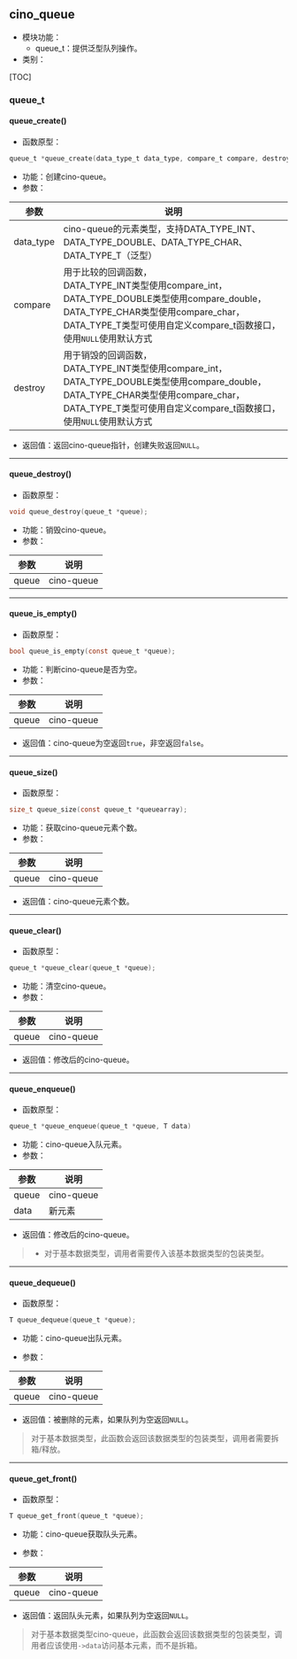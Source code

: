 ## cino_queue

- 模块功能：
    - queue_t：提供泛型队列操作。
- 类别：

[TOC]

<div style="page-break-after: always;"></div>

### queue_t

#### queue_create()

- 函数原型：

```c
queue_t *queue_create(data_type_t data_type, compare_t compare, destroy_t destroy);
```

- 功能：创建cino-queue。
- 参数：

| 参数      | 说明                                                         |
| --------- | ------------------------------------------------------------ |
| data_type | cino-queue的元素类型，支持DATA_TYPE_INT、DATA_TYPE_DOUBLE、DATA_TYPE_CHAR、DATA_TYPE_T（泛型） |
| compare   | 用于比较的回调函数，<br />DATA_TYPE_INT类型使用compare_int，<br />DATA_TYPE_DOUBLE类型使用compare_double，<br />DATA_TYPE_CHAR类型使用compare_char，<br />DATA_TYPE_T类型可使用自定义compare_t函数接口，使用`NULL`使用默认方式 |
| destroy   | 用于销毁的回调函数，<br />DATA_TYPE_INT类型使用compare_int，<br />DATA_TYPE_DOUBLE类型使用compare_double，<br />DATA_TYPE_CHAR类型使用compare_char，<br />DATA_TYPE_T类型可使用自定义compare_t函数接口，使用`NULL`使用默认方式 |

- 返回值：返回cino-queue指针，创建失败返回`NULL`。

---

#### queue_destroy()

- 函数原型：

```c
void queue_destroy(queue_t *queue);
```

- 功能：销毁cino-queue。
- 参数：

| 参数  | 说明       |
| ----- | ---------- |
| queue | cino-queue |

---

#### queue_is_empty()

- 函数原型：

```c
bool queue_is_empty(const queue_t *queue);
```

- 功能：判断cino-queue是否为空。
- 参数：

| 参数  | 说明       |
| ----- | ---------- |
| queue | cino-queue |

- 返回值：cino-queue为空返回`true`，非空返回`false`。

---

#### queue_size()

- 函数原型：

```c
size_t queue_size(const queue_t *queuearray);
```

- 功能：获取cino-queue元素个数。
- 参数：

| 参数  | 说明       |
| ----- | ---------- |
| queue | cino-queue |

- 返回值：cino-queue元素个数。

---

#### queue_clear()

- 函数原型：

```c
queue_t *queue_clear(queue_t *queue);
```

- 功能：清空cino-queue。
- 参数：

| 参数  | 说明       |
| ----- | ---------- |
| queue | cino-queue |

- 返回值：修改后的cino-queue。

---

#### queue_enqueue()

- 函数原型：

```c
queue_t *queue_enqueue(queue_t *queue, T data)
```

- 功能：cino-queue入队元素。
- 参数：

| 参数   | 说明        |
| ----- | -------------- |
| queue | cino-queue |
| data  | 新元素         |

- 返回值：修改后的cino-queue。

> - 对于基本数据类型，调用者需要传入该基本数据类型的包装类型。

---

#### queue_dequeue()

- 函数原型：

```c
T queue_dequeue(queue_t *queue);
```

- 功能：cino-queue出队元素。

- 参数：

| 参数  | 说明       |
| ----- | ---------- |
| queue | cino-queue |

- 返回值：被删除的元素，如果队列为空返回`NULL`。

> 对于基本数据类型，此函数会返回该数据类型的包装类型，调用者需要拆箱/释放。

---

#### queue_get_front()

- 函数原型：

```c
T queue_get_front(queue_t *queue);
```

- 功能：cino-queue获取队头元素。

- 参数：

| 参数  | 说明       |
| ----- | ---------- |
| queue | cino-queue |

- 返回值：返回队头元素，如果队列为空返回`NULL`。

> 对于基本数据类型cino-queue，此函数会返回该数据类型的包装类型，调用者应该使用`->data`访问基本元素，而不是拆箱。
